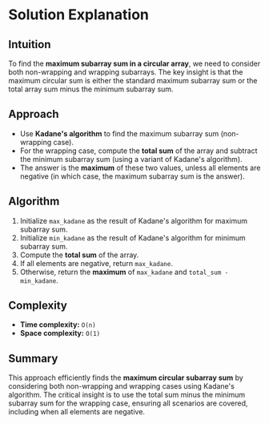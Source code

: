 
# Solution Explanation

## Intuition
To find the **maximum subarray sum in a circular array**, we need to consider both non-wrapping and wrapping subarrays. The key insight is that the maximum circular sum is either the standard maximum subarray sum or the total array sum minus the minimum subarray sum.

## Approach
- Use **Kadane's algorithm** to find the maximum subarray sum (non-wrapping case).
- For the wrapping case, compute the **total sum** of the array and subtract the minimum subarray sum (using a variant of Kadane's algorithm).
- The answer is the **maximum** of these two values, unless all elements are negative (in which case, the maximum subarray sum is the answer).

## Algorithm
1. Initialize `max_kadane` as the result of Kadane's algorithm for maximum subarray sum.
2. Initialize `min_kadane` as the result of Kadane's algorithm for minimum subarray sum.
3. Compute the **total sum** of the array.
4. If all elements are negative, return `max_kadane`.
5. Otherwise, return the **maximum** of `max_kadane` and `total_sum - min_kadane`.

## Complexity
- **Time complexity:** `O(n)`
- **Space complexity:** `O(1)`

## Summary
This approach efficiently finds the **maximum circular subarray sum** by considering both non-wrapping and wrapping cases using Kadane's algorithm. The critical insight is to use the total sum minus the minimum subarray sum for the wrapping case, ensuring all scenarios are covered, including when all elements are negative.

